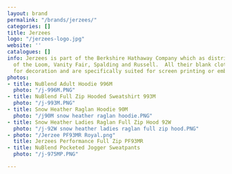 ```yaml
---
layout: brand
permalink: "/brands/jerzees/"
categories: []
title: Jerzees
logo: "/jerzees-logo.jpg"
website: ''
catalogues: []
info: Jerzees is part of the Berkshire Hathaway Company which as distributes Fruit
  of the Loom, Vanity Fair, Spalding and Russell.  All their blank clothing is designed
  for decoration and are specifically suited for screen printing or embroidery.
photos:
- title: NuBlend Adult Hoodie 996M
  photo: "/j-996M.PNG"
- title: NuBlend Full Zip Hooded Sweatshirt 993M
  photo: "/j-993M.PNG"
- title: Snow Heather Raglan Hoodie 90M
  photo: "/j90M snow heather raglan hoodie.PNG"
- title: Snow Heather Ladies Raglan Full Zip Hood 92W
  photo: "/j-92W snow heather ladies raglan full zip hood.PNG"
- photo: "/Jerzee PF93MR Royal.png"
  title: Jerzees Performance Full Zip PF93MR
- title: NuBlend Pocketed Jogger Sweatpants
  photo: "/j-975MP.PNG"

---
```

